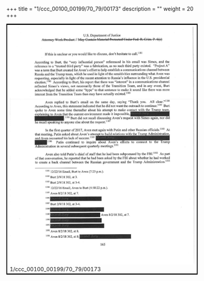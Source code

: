 +++
title = "1/ccc_00100_00199/70_79/00173"
description = ""
weight = 20
+++

<table style="border:2px solid black;max-width:800px;max-height:800px;" 
><tr><td>
<img class="center-fit-jpg"
src="/jpg_/jpg_mueller_report_searchable_173.jpg">
1/ccc_00100_00199/70_79/00173
</img></td></tr></table>
